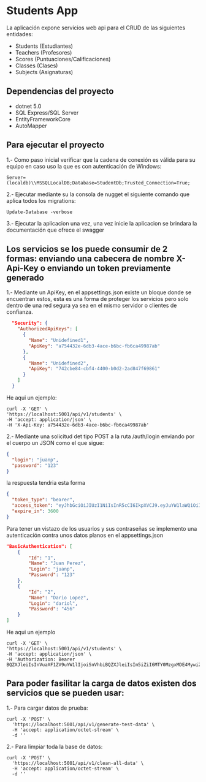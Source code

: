 # Students App

La aplicación expone servicios web api para el CRUD de las siguientes entidades:
- Students (Estudiantes)
- Teachers (Profesores)
- Scores (Puntuaciones/Calificaciones)
- Classes (Clases)
- Subjects (Asignaturas)

## Dependencias del proyecto

- dotnet 5.0
- SQL Express/SQL Server
- EntityFrameworkCore
- AutoMapper


## Para ejecutar el proyecto
1.- Como paso inicial verificar que la cadena de conexión es válida para su equipo en caso uso la que es con autenticación de Windows: 

    Server=(localdb)\\MSSQLLocalDB;Database=StudentDb;Trusted_Connection=True;

2.- Ejecutar mediante su la consola de nugget el siguiente comando que aplica todos los migrations: 

    Update-Database -verbose

3.- Ejecutar la aplicacion una vez, una vez inicie la aplicacion se brindara la documentación que ofrece el swagger


## Los servicios se los puede consumir de 2 formas: enviando una cabecera de nombre X-Api-Key o enviando un token previamente generado

1.- Mediante un ApiKey, en el appsettings.json existe un bloque donde se encuentran estos, esta es una forma de proteger los servicios pero solo dentro de una red segura ya sea en el mismo servidor o clientes de confianza.
```json
  "Security": {
    "AuthorizedApiKeys": [
      {
        "Name": "Unidefined1",
        "ApiKey": "a754432e-6db3-4ace-b6bc-fb6ca49987ab"
      },
      {
        "Name": "Unidefined2",
        "ApiKey": "742cbe84-cbf4-4400-b0d2-2ad847f69861"
      }
    ]
  }
```

He aqui un ejemplo:

    curl -X 'GET' \
    'https://localhost:5001/api/v1/students' \
    -H 'accept: application/json' \
    -H 'X-Api-Key: a754432e-6db3-4ace-b6bc-fb6ca49987ab'

2.- Mediante una solicitud det tipo POST a la ruta /auth/login enviando por el cuerpo un JSON como el que sigue:
  
  ```json
  {
    "login": "juanp",
    "password": "123"
  }
  ```

la respuesta tendria esta forma

  ```json
  {
    "token_type": "bearer",
    "access_token": "eyJhbGciOiJIUzI1NiIsInR5cCI6IkpXVCJ9.eyJuYW1laWQiOiIxIiwidXBuIjoiSnVhbiBQZXJleiIsInVuaXF1ZV9uYW1lIjoiSnVhbiBQZXJleiIsIm5iZiI6MTY0MzgxMDE4MywiZXhwIjoxNjQ",
    "expire_in": 3600
  }
  ```
Para tener un vistazo de los usuarios y sus contraseñas se implemento una autenticación contra unos datos planos en el appsettings.json

```json
"BasicAuthentication": [
    {
        "Id": "1",
        "Name": "Juan Perez",
        "Login": "juanp",
        "Password": "123"
    },
    {
        "Id": "2",
        "Name": "Dario Lopez",
        "Login": "dariol",
        "Password": "456"
    }
]
```

He aqui un ejemplo

    curl -X 'GET' \
    'https://localhost:5001/api/v1/students' \
    -H 'accept: application/json' \
    -H 'Authorization: Bearer BQZXJleiIsInVuaXF1ZV9uYW1lIjoiSnVhbiBQZXJleiIsIm5iZiI6MTY0MzgxMDE4MywiZXhwIjoxNjQ'

## Para poder fasilitar la carga de datos existen dos servicios que se pueden usar:

1.- Para cargar datos de prueba:

```curl
curl -X 'POST' \
  'https://localhost:5001/api/v1/generate-test-data' \
  -H 'accept: application/octet-stream' \
  -d ''
```

2.- Para limpiar toda la base de datos:

```curl
curl -X 'POST' \
  'https://localhost:5001/api/v1/clean-all-data' \
  -H 'accept: application/octet-stream' \
  -d ''
```